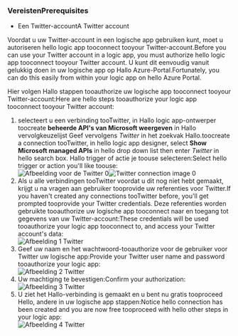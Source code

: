 ### <a name="prerequisites"></a><span data-ttu-id="11329-101">Vereisten</span><span class="sxs-lookup"><span data-stu-id="11329-101">Prerequisites</span></span>
* <span data-ttu-id="11329-102">Een Twitter-account</span><span class="sxs-lookup"><span data-stu-id="11329-102">A Twitter account</span></span> 

<span data-ttu-id="11329-103">Voordat u uw Twitter-account in een logische app gebruiken kunt, moet u autoriseren hello logic app tooconnect tooyour Twitter-account.</span><span class="sxs-lookup"><span data-stu-id="11329-103">Before you can use your Twitter account in a logic app, you must authorize hello logic app tooconnect tooyour Twitter account.</span></span> <span data-ttu-id="11329-104">U kunt dit eenvoudig vanuit gelukkig doen in uw logische app op Hallo Azure-Portal.</span><span class="sxs-lookup"><span data-stu-id="11329-104">Fortunately, you can do this easily from within your logic app on hello Azure Portal.</span></span> 

<span data-ttu-id="11329-105">Hier volgen Hallo stappen tooauthorize uw logische app tooconnect tooyour Twitter-account:</span><span class="sxs-lookup"><span data-stu-id="11329-105">Here are hello steps tooauthorize your logic app tooconnect tooyour Twitter account:</span></span>

1. <span data-ttu-id="11329-106">selecteert u een verbinding tooTwitter, in Hallo logic app-ontwerper toocreate **beheerde API's van Microsoft weergeven** in Hallo vervolgkeuzelijst Geef vervolgens *Twitter* in het zoekvak Hallo.</span><span class="sxs-lookup"><span data-stu-id="11329-106">toocreate a connection tooTwitter, in hello logic app designer, select **Show Microsoft managed APIs** in hello drop down list then enter *Twitter* in hello search box.</span></span> <span data-ttu-id="11329-107">Hallo trigger of actie je toouse selecteren:</span><span class="sxs-lookup"><span data-stu-id="11329-107">Select hello trigger or action you'll like toouse:</span></span>  
   <span data-ttu-id="11329-108">![Afbeelding voor de Twitter 0](./media/connectors-create-api-twitter/twitter-0.png)</span><span class="sxs-lookup"><span data-stu-id="11329-108">![Twitter connection image 0](./media/connectors-create-api-twitter/twitter-0.png)</span></span>
2. <span data-ttu-id="11329-109">Als u alle verbindingen tooTwitter voordat u dit nog niet hebt gemaakt, krijgt u na vragen aan gebruiker tooprovide uw referenties voor Twitter.</span><span class="sxs-lookup"><span data-stu-id="11329-109">If you haven't created any connections tooTwitter before, you'll get prompted tooprovide your Twitter credentials.</span></span> <span data-ttu-id="11329-110">Deze referenties worden gebruikte tooauthorize uw logische app tooconnect naar en toegang tot gegevens van uw Twitter-account:</span><span class="sxs-lookup"><span data-stu-id="11329-110">These credentials will be used tooauthorize your logic app tooconnect to, and access your Twitter account's data:</span></span>  
   ![Afbeelding 1 Twitter](./media/connectors-create-api-twitter/twitter-1.png)  
3. <span data-ttu-id="11329-112">Geef uw naam en het wachtwoord-tooauthorize voor de gebruiker voor Twitter uw logische app:</span><span class="sxs-lookup"><span data-stu-id="11329-112">Provide your Twitter user name and password tooauthorize your logic app:</span></span>  
   ![Afbeelding 2 Twitter](./media/connectors-create-api-twitter/twitter-2.png)  
4. <span data-ttu-id="11329-114">Uw machtiging te bevestigen:</span><span class="sxs-lookup"><span data-stu-id="11329-114">Confirm your authorization:</span></span>  
   ![Afbeelding 3 Twitter](./media/connectors-create-api-twitter/twitter-3.png)  
5. <span data-ttu-id="11329-116">U ziet het Hallo-verbinding is gemaakt en u bent nu gratis tooproceed Hello, andere in uw logische app stappen:</span><span class="sxs-lookup"><span data-stu-id="11329-116">Notice hello connection has been created and you are now free tooproceed with hello other steps in your logic app:</span></span>  
   ![Afbeelding 4 Twitter](./media/connectors-create-api-twitter/twitter-4.png)

